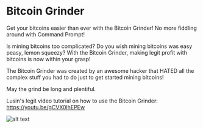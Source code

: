 # Bitcoin Grinder
Get your bitcoins easier than ever with the Bitcoin Grinder!  No more fiddling around with Command Prompt!

Is mining bitcoins too complicated? Do you wish mining bitcoins was easy peasy, lemon squeezy?  With the Bitcoin Grinder, making legit profit with bitcoins is now within your grasp!

The Bitcoin Grinder was created by an awesome hacker that HATED all the complex stuff you had to do just to get started mining bitcoins!

May the grind be long and plentiful.



Lusin's legit video tutorial on how to use the Bitcoin Grinder: https://youtu.be/gCVX0lhEPEw

![alt text](https://raw.githubusercontent.com/Lusin333/Grinder-of-Bitcoin/master/Bitcoin%20Grinder%20Icon%20-%20Lusin.png)

